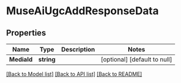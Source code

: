 # MuseAiUgcAddResponseData

## Properties
Name | Type | Description | Notes
------------ | ------------- | ------------- | -------------
**MediaId** | **string** |  | [optional] [default to null]

[[Back to Model list]](../README.md#documentation-for-models) [[Back to API list]](../README.md#documentation-for-api-endpoints) [[Back to README]](../README.md)


